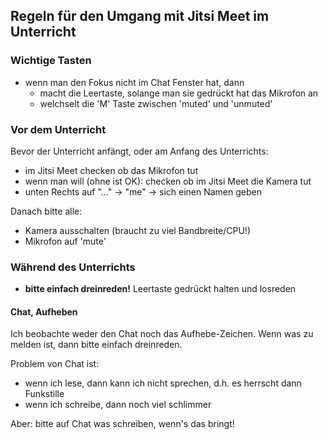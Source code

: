 Regeln für den Umgang mit Jitsi Meet im Unterricht
--------------------------------------------------

### Wichtige Tasten

* wenn man den Fokus nicht im Chat Fenster hat, dann
  * macht die Leertaste, solange man sie gedrückt hat das Mikrofon an
  * welchselt die 'M' Taste zwischen 'muted' und 'unmuted'

### Vor dem Unterricht

Bevor der Unterricht anfängt, oder am Anfang des Unterrichts:

* im Jitsi Meet checken ob das Mikrofon tut
* wenn man will (ohne ist OK): checken ob im Jitsi Meet die Kamera tut
* unten Rechts auf "..." -> "me" -> sich einen Namen geben

Danach bitte alle:

* Kamera ausschalten (braucht zu viel Bandbreite/CPU!)
* Mikrofon auf 'mute'

### Während des Unterrichts

* **bitte einfach dreinreden!** Leertaste gedrückt halten und losreden

#### Chat, Aufheben

Ich beobachte weder den Chat noch das Aufhebe-Zeichen. Wenn was zu melden
ist, dann bitte einfach dreinreden.

Problem von Chat ist:

* wenn ich lese, dann kann ich nicht sprechen, d.h. es herrscht dann
  Funkstille
* wenn ich schreibe, dann noch viel schlimmer

Aber: bitte auf Chat was schreiben, wenn's das bringt!

